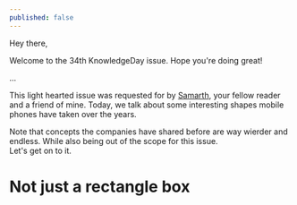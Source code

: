 ```yaml
---
published: false
---
```

Hey there,

Welcome to the 34th KnowledgeDay issue. Hope you're doing great!

...

This light hearted issue was requested for by [Samarth](), your fellow reader and a friend of mine. Today, we talk about some interesting shapes mobile phones have taken over the years.

Note that concepts the companies have shared before are way wierder and endless. While also being out of the scope for this issue.  
Let's get on to it.

# Not just a rectangle box
